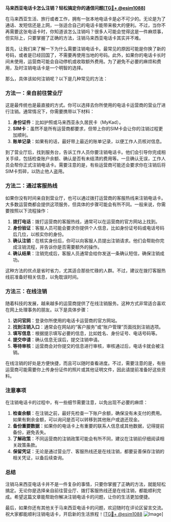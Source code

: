 **马来西亚电话卡怎么注销？轻松搞定你的通信问题[[TG💪+ @esim1088](https://t.me/s/esim1088)]**

在马来西亚生活、旅行或者工作，拥有一张本地电话卡是必不可少的。无论是为了通话、发短信还是上网，一张适合自己的电话卡能带来极大的便利。不过，当你不再需要这张电话卡时，你知道该怎么注销吗？很多人可能会觉得这是一件麻烦事，但实际上，只要掌握了正确的方法，注销马来西亚电话卡其实并不难。

首先，让我们来了解一下为什么需要注销电话卡。最常见的原因可能是你换了新的号码，或者是已经回国了，不需要再使用当地的号码。此外，如果你的电话卡长时间未使用，运营商可能会自动停机或收取额外费用。为了避免不必要的麻烦和费用，及时注销电话卡是一个明智的选择。

那么，具体该如何注销呢？以下是几种常见的方法：

### 方法一：亲自前往营业厅

这是最传统也是最直接的方式。你可以选择去你所使用的电话卡运营商的营业厅进行注销。通常情况下，你需要携带以下材料：

1. **身份证件**：比如护照或马来西亚永久居民卡（MyKad）。
2. **SIM卡**：虽然不是所有运营商都要求，但带上你的SIM卡会让你的注销过程更加顺利。
3. **账单记录**：如果有的话，最好带上最近的账单记录，以便工作人员核对信息。

到了营业厅后，找到服务台，告诉工作人员你要注销电话卡。他们会引导你完成相关手续，包括检查账户余额、确认是否有未结清的费用等。一旦确认无误，工作人员会帮你正式注销电话卡。需要注意的是，有些运营商可能还会要求你在注销后将SIM卡剪碎，以防止他人盗用。

### 方法二：通过客服热线

如果你没有时间亲自到营业厅，也可以通过拨打运营商的客服热线来注销电话卡。大多数运营商都会提供这项服务，但具体的步骤可能会有所不同。一般来说，你需要按照以下流程操作：

1. **拨打电话**：拨打运营商的客服热线，通常可以在运营商的官方网站上找到。
2. **身份验证**：客服人员可能会要求你提供个人信息，比如身份证号码或电话号码后几位，以核实你的身份。
3. **确认注销**：在核实身份后，你可以向客服人员提出注销请求。他们会帮助你完成注销流程，并告诉你是否需要额外的操作。
4. **确认结果**：注销完成后，客服人员通常会给你发送一条确认短信，确保注销成功。

这种方法的优点是省时省力，尤其适合那些忙碌的人群。不过，建议在拨打客服热线前准备好相关信息，以免耽误时间。

### 方法三：在线注销

随着科技的发展，越来越多的运营商提供了在线注销服务。这种方式非常适合喜欢在网上处理事务的朋友。以下是具体步骤：

1. **访问官网**：登录你所使用的电话卡运营商的官方网站。
2. **找到注销入口**：通常会在网站的“客户服务”或“账户管理”页面找到注销选项。
3. **填写信息**：根据提示填写必要的信息，比如姓名、身份证号、电话号码等。
4. **提交申请**：确认信息无误后，提交注销申请。
5. **等待审核**：运营商会对你提交的信息进行审核，审核通过后，电话卡就会被注销。

在线注销的好处是方便快捷，而且可以随时查看进度。不过，需要注意的是，有些运营商可能需要你上传身份证件的照片或其他证明文件，因此请提前准备好这些资料。

### 注意事项

在注销电话卡的过程中，有一些细节需要注意，以免出现不必要的麻烦：

1. **检查余额**：在注销之前，最好先检查一下账户余额，确保没有未支付的费用。如果有剩余金额，可以询问是否可以转移到其他账户或退还现金。
2. **备份重要数据**：如果你的电话卡上有重要的联系人信息或其他数据，记得提前备份，避免丢失。
3. **了解政策**：不同运营商的注销政策可能会有所不同，建议在注销前仔细阅读相关政策条款。
4. **保留凭证**：无论是通过营业厅、客服热线还是在线注销，都要妥善保存注销的相关凭证，以备后续查询。

### 总结

注销马来西亚电话卡并不是一件复杂的事情，只要你掌握了正确的方法，就能轻松搞定。无论你是选择亲自前往营业厅、拨打客服热线还是在线注销，都能顺利完成。希望这篇文章能帮助你解决注销电话卡的问题，让你的生活更加便捷。

最后，如果你还有其他关于马来西亚电话卡的问题，欢迎随时在评论区留言交流。祝大家都能顺利注销电话卡，开启新的生活旅程！[[TG💪+ @esim1088](https://t.me/s/esim1088) ![Image](https://i.postimg.cc/4NQfJmqS/Snipaste-2025-05-13-00-14-12.png)]